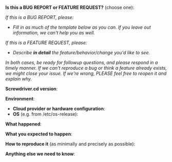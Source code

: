 **Is this a BUG REPORT or FEATURE REQUEST?** (choose one):


_If this is a BUG REPORT, please:_

  - _Fill in as much of the template below as you can.  If you leave out information, we can't help you as well._

_If this is a FEATURE REQUEST, please:_

  - _Describe **in detail** the feature/behavior/change you'd like to see._

_In both cases, be ready for followup questions, and please respond in a timely manner.  If we can't reproduce a bug or think a feature already exists, we might close your issue.  If we're wrong, PLEASE feel free to reopen it and explain why._

**Screwdriver.cd version**:

**Environment**:
- **Cloud provider or hardware configuration**:
- **OS** (e.g. from /etc/os-release):

**What happened**:

**What you expected to happen**:

**How to reproduce it** (as minimally and precisely as possible):

**Anything else we need to know**:
